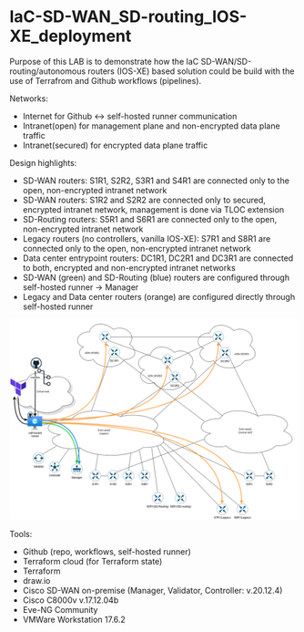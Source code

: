 # IaC-SD-WAN_SD-routing_IOS-XE_deployment
Purpose of this LAB is to demonstrate how the IaC SD-WAN/SD-routing/autonomous routers (IOS-XE) based solution could be build with the use of Terrafrom and Github workflows (pipelines).

Networks:
- Internet for Github <-> self-hosted runner communication
- Intranet(open) for management plane and non-encrypted data plane traffic
- Intranet(secured) for encrypted data plane traffic

Design highlights:
- SD-WAN routers: S1R1, S2R2, S3R1 and S4R1 are connected only to the open, non-encrypted intranet network
- SD-WAN routers: S1R2 and S2R2 are connected only to secured, encrypted intranet network, management is done via TLOC extension
- SD-Routing routers: S5R1 and S6R1 are connected only to the open, non-encrypted intranet network
- Legacy routers (no controllers, vanilla IOS-XE): S7R1 and S8R1 are connected only to the open, non-encrypted intranet network
- Data center entrypoint routers: DC1R1, DC2R1 and DC3R1 are connected to both, encrypted and non-encrypted intranet networks
- SD-WAN (green) and SD-Routing (blue) routers are configured through self-hosted runner -> Manager
- Legacy and Data center routers (orange) are configured directly through self-hosted runner

![alt text](drawings/lab_v10.png)  
  
<!--- 
![screenshot](drawings/lab_v01.png)
-->

Tools:
- Github (repo, workflows, self-hosted runner)
- Terraform cloud (for Terraform state)
- Terraform
- draw.io
- Cisco SD-WAN on-premise (Manager, Validator, Controller: v.20.12.4)
- Cisco C8000v v.17.12.04b
- Eve-NG Community
- VMWare Workstation 17.6.2



